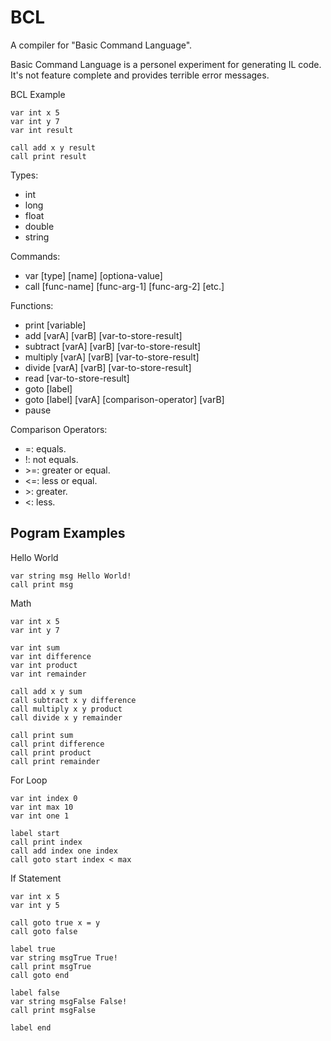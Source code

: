 # BCL
A compiler for "Basic Command Language".

Basic Command Language is a personel experiment for generating IL code. It's not feature complete and provides terrible error messages.

BCL Example
```bcl
var int x 5
var int y 7
var int result

call add x y result
call print result
```

Types:
- int
- long
- float
- double
- string

Commands:
- var [type] [name] [optiona-value]
- call [func-name] [func-arg-1] [func-arg-2] [etc.]

Functions:
- print [variable]
- add [varA] [varB] [var-to-store-result]
- subtract [varA] [varB] [var-to-store-result]
- multiply [varA] [varB] [var-to-store-result]
- divide [varA] [varB] [var-to-store-result]
- read [var-to-store-result]
- goto [label]
- goto [label] [varA] [comparison-operator] [varB]
- pause

Comparison Operators:
- =: equals.
- !: not equals.
- \>=: greater or equal.
- <=: less or equal.
- \>: greater.
- <: less.

## Pogram Examples

Hello World
```bcl
var string msg Hello World!
call print msg
```

Math
```bcl
var int x 5
var int y 7

var int sum
var int difference
var int product
var int remainder

call add x y sum
call subtract x y difference
call multiply x y product
call divide x y remainder

call print sum
call print difference
call print product
call print remainder
```

For Loop
```bcl
var int index 0
var int max 10
var int one 1

label start
call print index
call add index one index
call goto start index < max
```

If Statement
```bcl
var int x 5
var int y 5

call goto true x = y
call goto false

label true
var string msgTrue True!
call print msgTrue
call goto end

label false
var string msgFalse False!
call print msgFalse

label end
```
